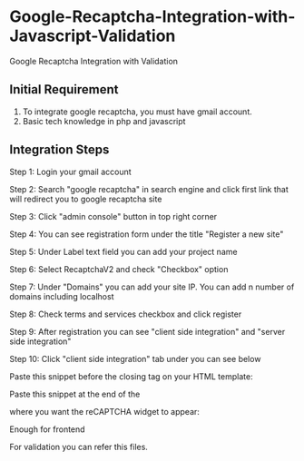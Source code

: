 # Google-Recaptcha-Integration-with-Javascript-Validation
Google Recaptcha Integration with Validation

Initial Requirement
-------------------

1. To integrate google recaptcha, you must have gmail account.
2. Basic tech knowledge in php and javascript


Integration Steps
-----------------

Step 1: Login your gmail account

Step 2: Search "google recaptcha" in search engine and click first link that will redirect you to google recaptcha site

Step 3: Click "admin console" button in top right corner

Step 4: You can see registration form under the title "Register a new site"

Step 5: Under Label text field you can add your project name

Step 6: Select RecaptchaV2 and check "Checkbox" option

Step 7: Under "Domains" you can add your site IP. You can add n number of domains including localhost

Step 8: Check terms and services checkbox and click register

Step 9: After registration you can see "client side integration" and "server side integration"

Step 10: Click "client side integration" tab under you can see below

Paste this snippet before the closing </head> tag on your HTML template:

<script src='https://www.google.com/recaptcha/api.js'></script>

Paste this snippet at the end of the <form> where you want the reCAPTCHA widget to appear:
  
<div class="g-recaptcha" data-sitekey="<<Secret Key>>"></div>

Enough for frontend

For validation you can refer this files.
